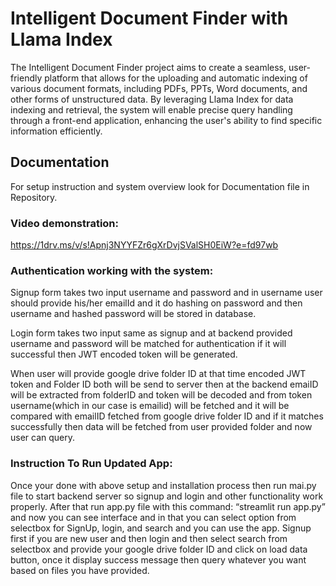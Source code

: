 
# Intelligent Document Finder with Llama Index

The Intelligent Document Finder project aims to create a seamless, user-friendly platform 
that allows for the uploading and automatic indexing of various document formats, 
including PDFs, PPTs, Word documents, and other forms of unstructured data. By 
leveraging Llama Index for data indexing and retrieval, the system will enable precise query 
handling through a front-end application, enhancing the user's ability to find specific 
information efficiently.





## Documentation

For setup instruction and system overview look for Documentation file in Repository.

### Video demonstration: 
https://1drv.ms/v/s!Apnj3NYYFZr6gXrDvjSValSH0EiW?e=fd97wb


### Authentication working with the system:


Signup form takes two input username and password and in username user should provide his/her emailId and it do hashing on password and then username and hashed password will be stored in database. 

Login form takes two input same as signup and at backend provided username and password will be matched for authentication if it will successful then JWT encoded token will be generated.

When user will provide google drive folder ID at that time encoded JWT token and Folder ID both will be send to server then at the backend emaiID will be extracted from folderID and token will be decoded and from token username(which in our case is emailid) will be fetched and it will be compared with emailID fetched from google drive folder ID and if it matches successfully then data will be fetched from user provided folder and now user can query.


### Instruction To Run Updated App:


Once your done with above setup and installation process then run mai.py file to start backend server so signup and login and other functionality work properly. After that run app.py file with this command: “streamlit run app.py” and now you can see interface and in that you can select option from selectbox for SignUp, login, and search and you can use the app. Signup first if you are new user and then login and then select search from selectbox and provide your google drive folder ID and click on load data button, once it display success message then query whatever you want based on files you have provided.

